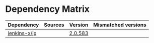 # Dependency Matrix

Dependency | Sources | Version | Mismatched versions
---------- | ------- | ------- | -------------------
[jenkins-x/jx](https://github.com/jenkins-x/jx) |  | [2.0.583](https://github.com/jenkins-x/jx/releases/tag/v2.0.583) | 
